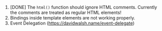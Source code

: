 1. [DONE] The `html()` function should ignore HTML comments. Currently the comments are treated as regular HTML elements!
2. Bindings inside template elements are not working properly.
3. Event Delegation (https://davidwalsh.name/event-delegate)
